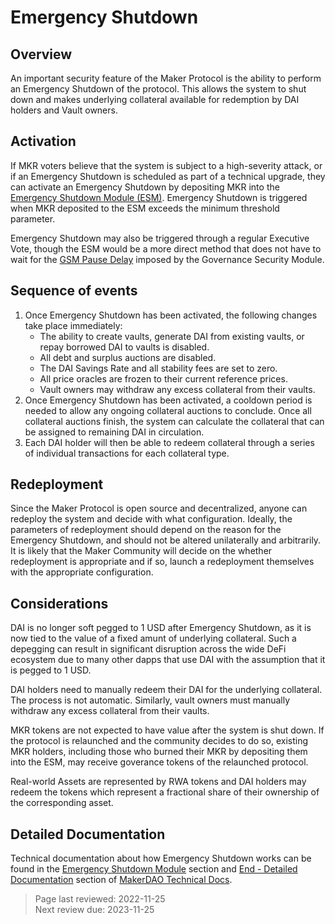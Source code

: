 # Emergency Shutdown

## Overview

An important security feature of the Maker Protocol is the ability to perform an Emergency Shutdown of the protocol. This allows the system to shut down and makes underlying collateral available for redemption by DAI holders and Vault owners. 

## Activation

If MKR voters believe that the system is subject to a high-severity attack, or if an Emergency Shutdown is scheduled as part of a technical upgrade, they can activate an Emergency Shutdown by depositing MKR into the [Emergency Shutdown Module (ESM)](../module-index/module-emergency-shutdown.md). Emergency Shutdown is triggered when MKR deposited to the ESM exceeds the minimum threshold parameter. 

Emergency Shutdown may also be triggered through a regular Executive Vote, though the ESM would be a more direct method that does not have to wait for the [GSM Pause Delay](../parameter-index/core/param-gsm-pause-delay.md) imposed by the Governance Security Module.

## Sequence of events

1. Once Emergency Shutdown has been activated, the following changes take place immediately:
    * The ability to create vaults, generate DAI from existing vaults, or repay borrowed DAI to vaults is disabled. 
    * All debt and surplus auctions are disabled. 
    * The DAI Savings Rate and all stability fees are set to zero. 
    * All price oracles are frozen to their current reference prices. 
    * Vault owners may withdraw any excess collateral from their vaults. 
2. Once Emergency Shutdown has been activated, a cooldown period is needed to allow any ongoing collateral auctions to conclude. Once all collateral auctions finish, the system can calculate the collateral that can be assigned to remaining DAI in circulation.
3. Each DAI holder will then be able to redeem collateral through a series of individual transactions for each collateral type.

## Redeployment

Since the Maker Protocol is open source and decentralized, anyone can redeploy the system and decide with what configuration. Ideally, the parameters of redeployment should depend on the reason for the Emergency Shutdown, and should not be altered unilaterally and arbitrarily. It is likely that the Maker Community will decide on the whether redeployment is appropriate and if so, launch a redeployment themselves with the appropriate configuration.

## Considerations

DAI is no longer soft pegged to 1 USD after Emergency Shutdown, as it is now tied to the value of a fixed amunt of underlying collateral. Such a depegging can result in significant disruption across the wide DeFi ecosystem due to many other dapps that use DAI with the assumption that it is pegged to 1 USD.

DAI holders need to manually redeem their DAI for the underlying collateral. The process is not automatic. Similarly, vault owners must manually withdraw any excess collateral from their vaults.

MKR tokens are not expected to have value after the system is shut down. If the protocol is relaunched and the community decides to do so, existing MKR holders, including those who burned their MKR by depositing them into the ESM, may receive goverance tokens of the relaunched protocol.

Real-world Assets are represented by RWA tokens and DAI holders may redeem the tokens which represent a fractional share of their ownership of the corresponding asset.

## Detailed Documentation

Technical documentation about how Emergency Shutdown works can be found in the [Emergency Shutdown Module](https://docs.makerdao.com/smart-contract-modules/emergency-shutdown-module) section and [End - Detailed Documentation](https://docs.makerdao.com/smart-contract-modules/shutdown/end-detailed-documentation) section of [MakerDAO Technical Docs](https://docs.makerdao.com/).

>Page last reviewed: 2022-11-25  
>Next review due: 2023-11-25  
